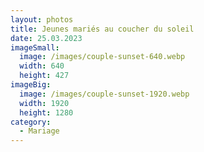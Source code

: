 ```yaml
---
layout: photos
title: Jeunes mariés au coucher du soleil
date: 25.03.2023
imageSmall:
  image: /images/couple-sunset-640.webp
  width: 640
  height: 427
imageBig:
  image: /images/couple-sunset-1920.webp
  width: 1920
  height: 1280
category:
  - Mariage
---
```

